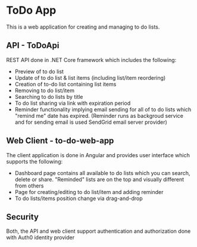 # ToDo App

This is a web application for creating and managing to do lists.

## API - ToDoApi

REST API done in .NET Core framework which includes the following:

* Preview of to do list
* Update of to do list & list items (including list/item reordering)
* Creation of to-do list containing list items
* Removing to do list/item
* Searching to do lists by title
* To do list sharing via link with expiration period
* Reminder functionality implying email sending for all of to do lists which "remind me" date has expired. (Reminder runs as backgroud service and for sending email is used 
SendGrid email server provider)

## Web Client - to-do-web-app

The client application is done in Angular and provides user interface which supports the following:

* Dashboard page contains all available to do lists which you can search, delete or share. "Reminded" lists are on the top and visually different from others
* Page for creating/editing to do list/item and adding reminder
* To do lists/items position change via drag-and-drop

## Security

Both, the API and web client support authentication and authorization done with Auth0 identity provider
